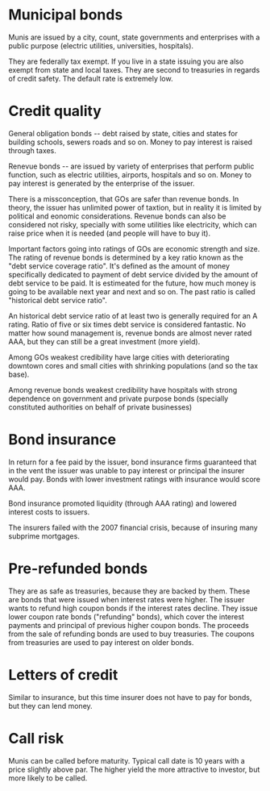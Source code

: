 # Municipal bonds
Munis are issued by a city, count, state governments and enterprises with a public purpose 
(electric utilities, universities, hospitals).

They are federally tax exempt. If you live in a state issuing you are also exempt from state
and local taxes. They are second to treasuries in regards of credit safety. The default rate
is extremely low.

# Credit quality
General obligation bonds -- debt raised by state, cities and states for building schools, sewers
roads and so on. Money to pay interest is raised through taxes.

Renevue bonds -- are issued by variety of enterprises that perform public function, such as 
electric utilities, airports, hospitals and so on. Money to pay interest is generated by the
enterprise of the issuer.

There is a missconception, that GOs are safer than revenue bonds. In theory, the issuer has
unlimited power of taxtion, but in reality it is limited by political and eonomic considerations.
Revenue bonds can also be considered not risky, specially with some utilities like electricity, 
which can raise price when it is needed (and people will have to buy it).

Important factors going into ratings of GOs are economic strength and size. The rating of 
revenue bonds is determined by a key ratio known as the "debt service coverage ratio".
It's defined as the amount of money specifically dedicated to payment of debt service
divided by the amount of debt service to be paid. It is estimeated for the future, how much
money is going to be available next year and next and so on. The past ratio is called 
"historical debt service ratio".

An historical debt service ratio of at least two is generally required for an A rating. Ratio
of five or six times debt service is considered fantastic. No matter how sound management is,
revenue bonds are almost never rated AAA, but they can still be a great investment (more yield).

Among GOs weakest credibility have large cities with deteriorating downtown cores and small cities
with shrinking populations (and so the tax base).

Among revenue bonds weakest credibility have hospitals with strong dependence on government and
private purpose bonds (specially constituted authorities on behalf of private businesses)

# Bond insurance
In return for a fee paid by the issuer, bond insurance firms guaranteed that in the vent the issuer
was unable to pay interest or principal the insurer would pay. Bonds with lower investment ratings
with insurance would score AAA.

Bond insurance promoted liquidity (through AAA rating) and lowered interest costs to issuers.

The insurers failed with the 2007 financial crisis, because of insuring many subprime mortgages.

# Pre-refunded bonds
They are as safe as treasuries, because they are backed by them. These are bonds that were issued
when interest rates were higher. The issuer wants to refund high coupon bonds if the interest
rates decline. They issue lower coupon rate bonds ("refunding" bonds), which cover the interest
payments and principal of previous higher coupon bonds. The proceeds from the sale of refunding bonds 
are used to buy treasuries. The coupons from treasuries are used to pay interest on older bonds.

# Letters of credit
Similar to insurance, but this time insurer does not have to pay for bonds, but they can lend money. 

# Call risk
Munis can be called before maturity. Typical call date is 10 years with a price slightly above par.
The higher yield the more attractive to investor, but more likely to be called.